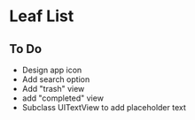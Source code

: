 # Leaf List

## To Do

* Design app icon
* Add search option
* Add "trash" view
* add "completed" view
* Subclass UITextView to add placeholder text